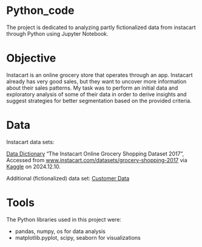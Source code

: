 # Python_code

The project is dedicated to analyzing partly fictionalized data from instacart through Python using Jupyter Notebook.

# Objective

Instacart is an online grocery store that operates through an app. Instacart already has very good sales, but they want to uncover more information about their sales patterns. My task was to perform an initial data and exploratory analysis of some of their data in order to derive insights and suggest strategies for better segmentation based on the provided criteria.

# Data

Instacart data sets:

[Data Dictionary](https://gist.github.com/jeremystan/c3b39d947d9b88b3ccff3147dbcf6c6b)
“The Instacart Online Grocery Shopping Dataset 2017”, Accessed from www.instacart.com/datasets/grocery-shopping-2017 via [Kaggle](https://www.kaggle.com/datasets/psparks/instacart-market-basket-analysis) on 2024.12.10.

Additional (fictionalized) data set:
[Customer Data](https://s3.amazonaws.com/coach-courses-us/public/courses/data-immersion/A4/A4_Data_Assets/customers.zip)

# Tools

The Python libraries used in this project were:
- pandas, numpy, os for data analysis
- matplotlib.pyplot, scipy, seaborn for visualizations
